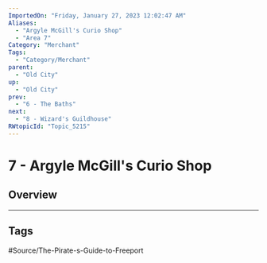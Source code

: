```yaml
---
ImportedOn: "Friday, January 27, 2023 12:02:47 AM"
Aliases:
  - "Argyle McGill's Curio Shop"
  - "Area 7"
Category: "Merchant"
Tags:
  - "Category/Merchant"
parent:
  - "Old City"
up:
  - "Old City"
prev:
  - "6 - The Baths"
next:
  - "8 - Wizard's Guildhouse"
RWtopicId: "Topic_5215"
---
```

# 7 - Argyle McGill's Curio Shop
## Overview

---
## Tags
#Source/The-Pirate-s-Guide-to-Freeport

